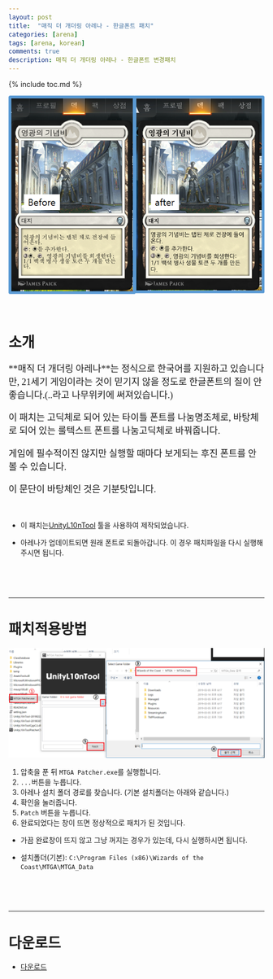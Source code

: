 ```yaml
---
layout: post
title:  "매직 더 개더링 아레나 - 한글폰트 패치"
categories: [arena]
tags: [arena, korean]
comments: true
description: 매직 더 개더링 아레나 - 한글폰트 변경패치
---
```


<style>
  div.batang {
    font-family: "바탕";
    font-size: 130%;
  }
</style>

{% include toc.md %}

![kr2](/assets/images/arena/font_compare.png)

<br>

# 소개
<div class="batang" markdown="1">
**매직 더 개더링 아레나**는 정식으로 한국어를 지원하고 있습니다만, 21세기 게임이라는 것이 믿기지 않을 정도로 한글폰트의 질이 안좋습니다.(..라고 나무위키에 써져있습니다.)

이 패치는 고딕체로 되어 있는 타이틀 폰트를 나눔명조체로, 바탕체로 되어 있는 룰텍스트 폰트를 나눔고딕체로 바꿔줍니다.

게임에 필수적이진 않지만 실행할 때마다 보게되는 후진 폰트를 안볼 수 있습니다.

이 문단이 바탕체인 것은 기분탓입니다.
</div>
<br>

* 이 패치는[UnityL10nTool](https://github.com/dmc31a42/UnityL10nTool/wiki/Home-ko-KR) 툴을 사용하여 제작되었습니다.

* 아레나가 업데이트되면 원래 폰트로 되돌아갑니다. 이 경우 패치파일을 다시 실행해주시면 됩니다.

<br><br><br>

------------------------------------

# 패치적용방법
![패치방법](/assets/images/arena/how_to_patch.png)

 1. 압축을 푼 뒤 `MTGA Patcher.exe`를 실행합니다.
 1. `...`버튼을 누릅니다.
 1. 아레나 설치 폴더 경로를 찾습니다. (기본 설치폴더는 아래와 같습니다.)
 1. 확인을 눌러줍니다.
 1. `Patch` 버튼을 누릅니다.
 1. 완료되었다는 창이 뜨면 정상적으로 패치가 된 것입니다.
   * 가끔 완료창이 뜨지 않고 그냥 꺼지는 경우가 있는데, 다시 실행하시면 됩니다.

 * 설치폴더(기본): `C:\Program Files (x86)\Wizards of the Coast\MTGA\MTGA_Data`

<br><br><br>

------------------------------------

# **다운로드**
 * [다운로드](https://github.com/youbeebee/MTGArena-kr/releases/download/v190202_pre2/MTGAFontPatch.zip)

